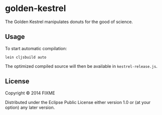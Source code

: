 # golden-kestrel

The Golden Kestrel manipulates donuts for the good of science.

## Usage

To start automatic compilation:

    lein cljsbuild auto

The optimized compiled source will then be available in `kestrel-release.js`.

## License

Copyright © 2014 FIXME

Distributed under the Eclipse Public License either version 1.0 or (at
your option) any later version.
